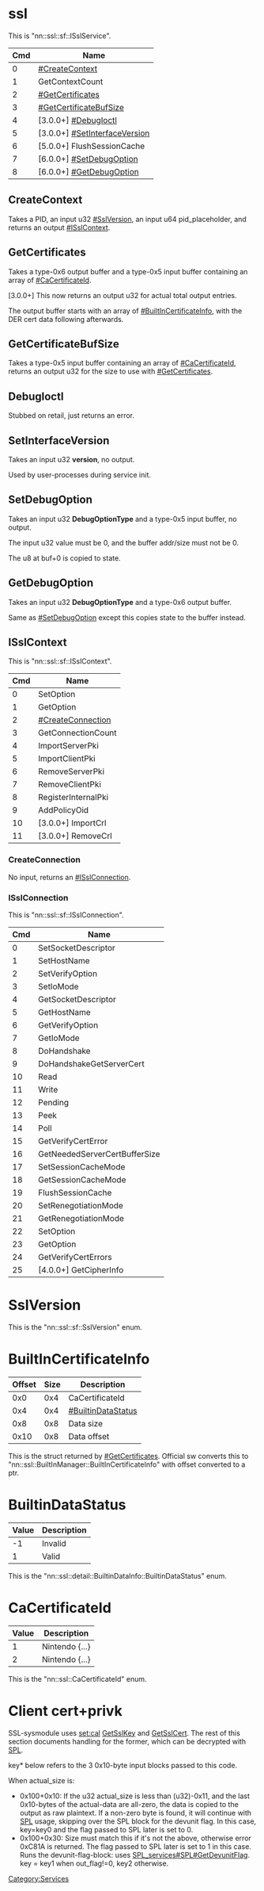 # ssl

This is "nn::ssl::sf::ISslService".

| Cmd | Name                                                                |
| --- | ------------------------------------------------------------------- |
| 0   | [\#CreateContext](#CreateContext "wikilink")                        |
| 1   | GetContextCount                                                     |
| 2   | [\#GetCertificates](#GetCertificates "wikilink")                    |
| 3   | [\#GetCertificateBufSize](#GetCertificateBufSize "wikilink")        |
| 4   | \[3.0.0+\] [\#DebugIoctl](#DebugIoctl "wikilink")                   |
| 5   | \[3.0.0+\] [\#SetInterfaceVersion](#SetInterfaceVersion "wikilink") |
| 6   | \[5.0.0+\] FlushSessionCache                                        |
| 7   | \[6.0.0+\] [\#SetDebugOption](#SetDebugOption "wikilink")           |
| 8   | \[6.0.0+\] [\#GetDebugOption](#GetDebugOption "wikilink")           |

## CreateContext

Takes a PID, an input u32 [\#SslVersion](#SslVersion "wikilink"), an
input u64 pid\_placeholder, and returns an output
[\#ISslContext](#ISslContext "wikilink").

## GetCertificates

Takes a type-0x6 output buffer and a type-0x5 input buffer containing an
array of [\#CaCertificateId](#CaCertificateId "wikilink").

\[3.0.0+\] This now returns an output u32 for actual total output
entries.

The output buffer starts with an array of
[\#BuiltInCertificateInfo](#BuiltInCertificateInfo "wikilink"), with the
DER cert data following afterwards.

## GetCertificateBufSize

Takes a type-0x5 input buffer containing an array of
[\#CaCertificateId](#CaCertificateId "wikilink"), returns an output u32
for the size to use with
[\#GetCertificates](#GetCertificates "wikilink").

## DebugIoctl

Stubbed on retail, just returns an error.

## SetInterfaceVersion

Takes an input u32 **version**, no output.

Used by user-processes during service init.

## SetDebugOption

Takes an input u32 **DebugOptionType** and a type-0x5 input buffer, no
output.

The input u32 value must be 0, and the buffer addr/size must not be 0.

The u8 at buf+0 is copied to state.

## GetDebugOption

Takes an input u32 **DebugOptionType** and a type-0x6 output buffer.

Same as [\#SetDebugOption](#SetDebugOption "wikilink") except this
copies state to the buffer instead.

## ISslContext

This is "nn::ssl::sf::ISslContext".

| Cmd | Name                                               |
| --- | -------------------------------------------------- |
| 0   | SetOption                                          |
| 1   | GetOption                                          |
| 2   | [\#CreateConnection](#CreateConnection "wikilink") |
| 3   | GetConnectionCount                                 |
| 4   | ImportServerPki                                    |
| 5   | ImportClientPki                                    |
| 6   | RemoveServerPki                                    |
| 7   | RemoveClientPki                                    |
| 8   | RegisterInternalPki                                |
| 9   | AddPolicyOid                                       |
| 10  | \[3.0.0+\] ImportCrl                               |
| 11  | \[3.0.0+\] RemoveCrl                               |

### CreateConnection

No input, returns an [\#ISslConnection](#ISslConnection "wikilink").

### ISslConnection

This is "nn::ssl::sf::ISslConnection".

| Cmd | Name                          |
| --- | ----------------------------- |
| 0   | SetSocketDescriptor           |
| 1   | SetHostName                   |
| 2   | SetVerifyOption               |
| 3   | SetIoMode                     |
| 4   | GetSocketDescriptor           |
| 5   | GetHostName                   |
| 6   | GetVerifyOption               |
| 7   | GetIoMode                     |
| 8   | DoHandshake                   |
| 9   | DoHandshakeGetServerCert      |
| 10  | Read                          |
| 11  | Write                         |
| 12  | Pending                       |
| 13  | Peek                          |
| 14  | Poll                          |
| 15  | GetVerifyCertError            |
| 16  | GetNeededServerCertBufferSize |
| 17  | SetSessionCacheMode           |
| 18  | GetSessionCacheMode           |
| 19  | FlushSessionCache             |
| 20  | SetRenegotiationMode          |
| 21  | GetRenegotiationMode          |
| 22  | SetOption                     |
| 23  | GetOption                     |
| 24  | GetVerifyCertErrors           |
| 25  | \[4.0.0+\] GetCipherInfo      |

# SslVersion

This is the "nn::ssl::sf::SslVersion" enum.

# BuiltInCertificateInfo

| Offset | Size | Description                                          |
| ------ | ---- | ---------------------------------------------------- |
| 0x0    | 0x4  | CaCertificateId                                      |
| 0x4    | 0x4  | [\#BuiltinDataStatus](#BuiltinDataStatus "wikilink") |
| 0x8    | 0x8  | Data size                                            |
| 0x10   | 0x8  | Data offset                                          |

This is the struct returned by
[\#GetCertificates](#GetCertificates "wikilink"). Official sw converts
this to "nn::ssl::BuiltInManager::BuiltInCertificateInfo" with offset
converted to a ptr.

# BuiltinDataStatus

| Value | Description |
| ----- | ----------- |
| \-1   | Invalid     |
| 1     | Valid       |

This is the "nn::ssl::detail::BuiltinDataInfo::BuiltinDataStatus" enum.

# CaCertificateId

| Value | Description    |
| ----- | -------------- |
| 1     | Nintendo {...} |
| 2     | Nintendo {...} |

This is the "nn::ssl::CaCertificateId" enum.

# Client cert+privk

SSL-sysmodule uses [set:cal](Settings%20services.md "wikilink")
[GetSslKey](Settings%20services#GetSslKey.md##GetSslKey "wikilink") and
[GetSslCert](Settings%20services#GetSslCert.md##GetSslCert "wikilink").
The rest of this section documents handling for the former, which can be
decrypted with [SPL](SPL%20services.md "wikilink").

key\* below refers to the 3 0x10-byte input blocks passed to this code.

When actual\_size is:

  - 0x100+0x10: If the u32 actual\_size is less than (u32)-0x11, and the
    last 0x10-bytes of the actual-data are all-zero, the data is copied
    to the output as raw plaintext. If a non-zero byte is found, it will
    continue with [SPL](SPL%20services.md "wikilink") usage, skipping
    over the SPL block for the devunit flag. In this case, key=key0 and
    the flag passed to SPL later is set to 0.
  - 0x100+0x30: Size must match this if it's not the above, otherwise
    error 0xC81A is returned. The flag passed to SPL later is set to 1
    in this case. Runs the devunit-flag-block: uses
    [SPL\_services\#SPL\#GetDevunitFlag](SPL%20services#SPL#GetDevunitFlag.md##SPL#GetDevunitFlag "wikilink").
    key = key1 when out\_flag\!=0, key2 otherwise.

[Category:Services](Category:Services "wikilink")

